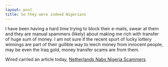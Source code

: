 ```yaml
---
layout: post
title: So they were indeed Nigerians
---
```


I have been having a hard time trying to block their e-mails, swear at them and they are manual spammers (likely) about making me rich with transfer of huge sum of money. I am not sure if the recent spurt of lucky lottery winnings are part of their gullible way to leech money from innocent people; may be even the Iraq gold, money transfer scams are from them.

Wired carried an article today, <a href="http://www.wired.com/news/ebiz/0,1272,62124,00.html?tw=wn_tophead_6" title="Netherlands nabs Nigeria Scammers">Netherlands Nabs Nigeria Scammers</a>.

